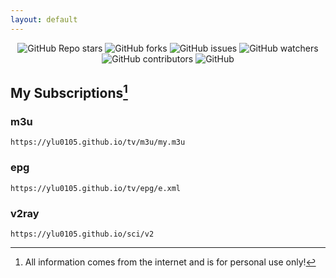 ```yaml
---
layout: default
---
```


<p align="center">
<img alt="GitHub Repo stars" src="https://img.shields.io/github/stars/ylu0105/ylu0105.github.io">
<img alt="GitHub forks" src="https://img.shields.io/github/forks/ylu0105/ylu0105.github.io">
<img alt="GitHub issues" src="https://img.shields.io/github/issues/ylu0105/ylu0105.github.io">
<img alt="GitHub watchers" src="https://img.shields.io/github/watchers/ylu0105/ylu0105.github.io">
<img alt="GitHub contributors" src="https://img.shields.io/github/contributors/ylu0105/ylu0105.github.io">
<img alt="GitHub" src="https://img.shields.io/github/license/ylu0105/ylu0105.github.io">
</p>

## My Subscriptions[^1]
  
### m3u
```plaintext
https://ylu0105.github.io/tv/m3u/my.m3u
```
### epg
```plaintext
https://ylu0105.github.io/tv/epg/e.xml
```
### v2ray
```plaintext
https://ylu0105.github.io/sci/v2
```

[^1]:All information comes from the internet and is for personal use only!
